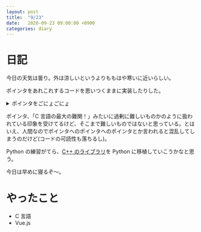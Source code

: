 ```yaml
---
layout: post
title:  "9/23"
date:   2020-09-23 09:00:00 +0900
categories: diary
---
```

# 日記

今日の天気は曇り。外は涼しいというよりももはや寒いに近いらしい。

ポインタをあれこれするコードを思いつくままに実装したりした。

<details>
    <summary>ポインタをごにょごにょ</summary>
    {% highlight c %}
#include <stdio.h>
//#include <string.h>
#include <malloc.h>

int str_len(char* str) {
  int len = 0;
  char* p = str;
  while (*p) {
    ++len; ++p;
  }
  return len;
}

void str_cat(char* str1, char* str2) {
  int len = str_len(str1);
  char* p1 = str1 + len;
  char* p2 = str2;
  while (*p2) {
    *p1 = *p2; ++p1; ++p2;
  }
}

void show_2d_array(int (*arr)[3], int len) {
  for (int i = 0; i < len; ++i) {
    for (int j = 0; j < 3; ++j) {
      printf("%d ", arr[i][j]);
    }
    putchar('\n');
  }
}

void show_str_array(char* strs[4]) {
  for (int i = 0; i < 4; ++i) {
    printf("%s %p\n", strs[i], strs[i]);
  }
}

void swap(int* x, int* y) {
  int t = *x;
  *x = *y;
  *y = t;
  return;
}

void swap_str(char** p1, char** p2) {
  char* t = *p1;
  *p1 = *p2;
  *p2 = t;
  return;
}

int main() {
/*
  char str1[1 << 7] = "Hello";
  char* str2 = "World!";
  str_cat(str1, str2);
  printf("%s\n", str1);
*/
/*
  int n; scanf("%d", &n);
  char** strs;
  strs = (char**)malloc(sizeof(char*) * n);
  int i;
  for (i = 0; i < n; ++i) {
    int sz; scanf("%d", &sz);
    strs[i] = (char*)malloc(sizeof(char) * sz);
    scanf("%s", strs[i]);
  }

  for (i = 0; i < n; ++i) {
    printf("%s\n", strs[i]);
  }

  free(strs);
*/
/*
  int arr[][3] = {
    {1, 2, 3},
    {4, 5, 6},
    {7, 8, 9}
  };

  show_2d_array(arr, 3);

  int arr2[][3] = {
    {1},
    {2, 3},
    {4, 5, 6}
  };

  show_2d_array(arr2, 3);
*/
/*
  char* strs[2] = {
    "abc",
    "def",
  };

  printf("%p\n", strs[0]);
  printf("%p\n", strs[1]);
  printf("%p\n", &strs[0][0]);
  printf("%p\n", &strs[0][1]);
  printf("%p\n", &strs[0][2]);
  printf("%p\n", &strs[1][0]);
  printf("%p\n", &strs[1][1]);
  printf("%p\n", &strs[1][2]);
*/
/*
  char* strs[4] = {
    "Hello",
    "World",
    "kyomukyomupurin",
    "bye",
  };
*/
/*
  char* p = strs[0];

  for (int i = 0; i < 4; ++i) {
    printf("%s %p %p\n", strs[i], strs[i], &strs[i]);
  }

  for (int i = 0; i < 32; ++i) {
    printf("%p %c\n", p++, *p);
  }
*/

  char* str1 = "abcde";
  char* str2 = "ABCDE";

  printf("%s\n", str1);
  printf("%s\n", str2);

  swap_str(&str1, &str2);

  printf("%s\n", str1);
  printf("%s\n", str2);

  return 0;
}
    {% endhighlight %}
</details>

ポインタ、「C 言語の最大の難関！」みたいに過剰に難しいものかのように扱われている印象を受けてるけど、そこまで難しいものではないと思っている。とはいえ、人間なのでポインタへのポインタへのポインタとか言われると混乱してしまうのだけど(コードの可読性も落ちるし)。

Python の練習がてら、[C++ のライブラリ](https://github.com/kyomukyomupurin/Competitive_Programming)を Python に移植していこうかなと思う。

今日は早めに寝るぞ～。

# やったこと

- C 言語
- Vue.js
